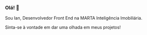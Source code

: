 ### Olá! 👋

Sou Ian, Desenvolvedor Front End na MARTA Inteligência Imobiliária.

Sinta-se à vontade em dar uma olhada em meus projetos!

<!--
**ian-cunha/ian-cunha** is a ✨ _special_ ✨ repository because its `README.md` (this file) appears on your GitHub profile.

Here are some ideas to get you started:

- 🔭 I’m currently working on ...
- 🌱 I’m currently learning ...
- 👯 I’m looking to collaborate on ...
- 🤔 I’m looking for help with ...
- 💬 Ask me about ...
- 📫 How to reach me: ...
- 😄 Pronouns: ...
- ⚡ Fun fact: ...
-->
